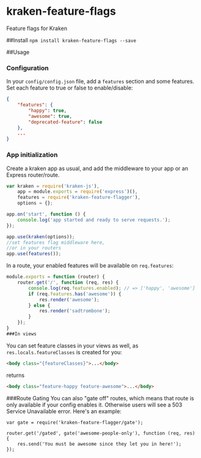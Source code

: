 kraken-feature-flags
===
Feature flags for Kraken

##Install
```npm install kraken-feature-flags --save```

##Usage

### Configuration
In your `config/config.json` file, add a `features` section and some features. Set each feature to true or false to enable/disable:
```json
{
    "features": {
        "happy": true,
        "awesome": true,
        "deprecated-feature": false
    },
    ...
}
```

### App initialization
Create a kraken app as usual, and add the middleware to your app or an Express router/route.
```javascript
var kraken = require('kraken-js'),
    app = module.exports = require('express')(),
    features = require('kraken-feature-flagger'),
    options = {};

app.on('start', function () {
    console.log('app started and ready to serve requests.');
});

app.use(kraken(options));
//set features flag middleware here,
//or in your routers
app.use(features());
```
In a route, your enabled features will be available on `req.features`:
```javascript
module.exports = function (router) {
	router.get('/', function (req, res) {
		console.log(req.features.enabled); // => ['happy', 'awesome']
		if (req.features.has('awesome')) {
			res.render('awesome');
		} else {
			res.render('sadtrombone');
		}
	});
}
###In views
```
You can set feature classes in your views as well, as `res.locals.featureClasses` is created for you:
```html
<body class="{featureClasses}">...</body>
```
returns
```html
<body class="feature-happy feature-awesome">...</body>
```
###Route Gating
You can also "gate off" routes, which means that route is only available if your config enables it. Otherwise users will see a 503 Service Unavailable error. Here's an example:
```
var gate = require('kraken-feature-flagger/gate');

router.get('/gated', gate('awesome-people-only'), function (req, res) {
	res.send('You must be awesome since they let you in here!');
});
```